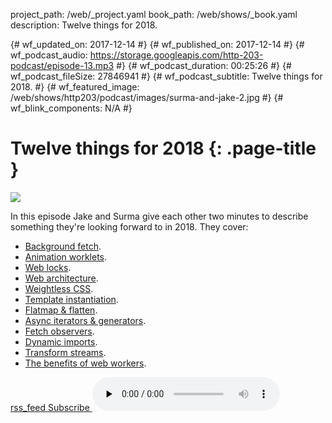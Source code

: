 project_path: /web/_project.yaml
book_path: /web/shows/_book.yaml
description: Twelve things for 2018.

{# wf_updated_on: 2017-12-14 #}
{# wf_published_on: 2017-12-14 #}
{# wf_podcast_audio: https://storage.googleapis.com/http-203-podcast/episode-13.mp3 #}
{# wf_podcast_duration: 00:25:26 #}
{# wf_podcast_fileSize: 27846941 #}
{# wf_podcast_subtitle: Twelve things for 2018. #}
{# wf_featured_image: /web/shows/http203/podcast/images/surma-and-jake-2.jpg #}
{# wf_blink_components: N/A #}

# Twelve things for 2018 {: .page-title }

<img src="/web/shows/http203/podcast/images/surma-and-jake-2.jpg" class="attempt-right">

In this episode Jake and Surma give each other two minutes to describe something they're looking
forward to in 2018. They cover:

* [Background fetch](https://github.com/WICG/background-fetch).
* [Animation worklets](https://github.com/WICG/animation-worklet).
* [Web locks](https://github.com/inexorabletash/web-locks/).
* [Web architecture](https://dassur.ma/things/120fps/).
* [Weightless CSS](https://drafts.csswg.org/selectors-4/#is).
* [Template
  instantiation](https://github.com/w3c/webcomponents/blob/gh-pages/proposals/Template-Instantiation.md).
* [Flatmap & flatten](https://github.com/tc39/proposal-flatMap).
* [Async iterators & generators](https://jakearchibald.com/2017/async-iterators-and-generators/).
* [Fetch observers](https://github.com/whatwg/fetch/issues/607).
* [Dynamic imports](/web/updates/2017/11/dynamic-import).
* [Transform streams](https://streams.spec.whatwg.org/#ts).
* [The benefits of web workers](https://dassur.ma/things/120fps/).

<a href="http://feeds.feedburner.com/Http203Podcast">
  <span class="material-icons">rss_feed</span>
  Subscribe
</a>

<audio src="https://storage.googleapis.com/http-203-podcast/episode-13.mp3" controls preload="none">
